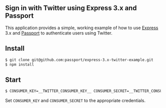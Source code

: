 ## Sign in with Twitter using Express 3.x and Passport

This application provides a simple, working example of how to use [Express](http://expressjs.com/)
3.x and [Passport](http://passportjs.org/) to authenticate users using Twitter.

## Install

```bash
$ git clone git@github.com:passport/express-3.x-twitter-example.git
$ npm install
```

## Start

```bash
$ CONSUMER_KEY=__TWITTER_CONSUMER_KEY__ CONSUMER_SECRET=__TWITTER_CONSUMER_SECRET__ node server.js
```

Set `CONSUMER_KEY` and `CONSUMER_SECRET` to the appropriate credentials.
